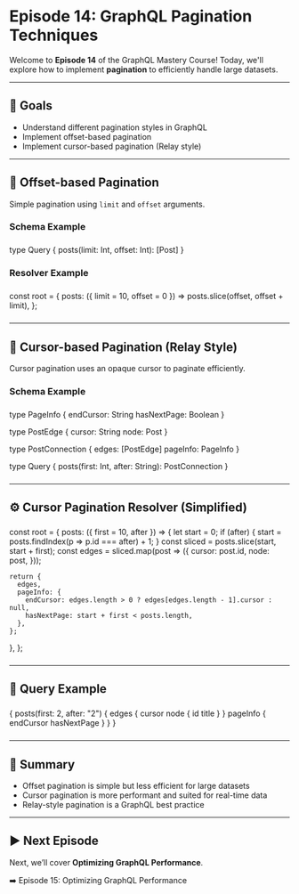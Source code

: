 # Episode 14: GraphQL Pagination Techniques

Welcome to **Episode 14** of the GraphQL Mastery Course! Today, we'll explore how to implement **pagination** to efficiently handle large datasets.

---

## 🎯 Goals

- Understand different pagination styles in GraphQL  
- Implement offset-based pagination  
- Implement cursor-based pagination (Relay style)  

---

## 🔹 Offset-based Pagination

Simple pagination using `limit` and `offset` arguments.

### Schema Example  
###  
type Query {
  posts(limit: Int, offset: Int): [Post]
}
###

### Resolver Example  
###  
const root = {
  posts: ({ limit = 10, offset = 0 }) => posts.slice(offset, offset + limit),
};
###

---

## 🔸 Cursor-based Pagination (Relay Style)

Cursor pagination uses an opaque cursor to paginate efficiently.

### Schema Example  
###  
type PageInfo {
  endCursor: String
  hasNextPage: Boolean
}

type PostEdge {
  cursor: String
  node: Post
}

type PostConnection {
  edges: [PostEdge]
  pageInfo: PageInfo
}

type Query {
  posts(first: Int, after: String): PostConnection
}
###

---

## ⚙️ Cursor Pagination Resolver (Simplified)

###  
const root = {
  posts: ({ first = 10, after }) => {
    let start = 0;
    if (after) {
      start = posts.findIndex(p => p.id === after) + 1;
    }
    const sliced = posts.slice(start, start + first);
    const edges = sliced.map(post => ({
      cursor: post.id,
      node: post,
    }));

    return {
      edges,
      pageInfo: {
        endCursor: edges.length > 0 ? edges[edges.length - 1].cursor : null,
        hasNextPage: start + first < posts.length,
      },
    };
  },
};
###

---

## 🧪 Query Example

###  
{
  posts(first: 2, after: "2") {
    edges {
      cursor
      node {
        id
        title
      }
    }
    pageInfo {
      endCursor
      hasNextPage
    }
  }
}
###

---

## 🧠 Summary

- Offset pagination is simple but less efficient for large datasets  
- Cursor pagination is more performant and suited for real-time data  
- Relay-style pagination is a GraphQL best practice  

---

## ▶️ Next Episode

Next, we’ll cover **Optimizing GraphQL Performance**.

➡️ Episode 15: Optimizing GraphQL Performance
